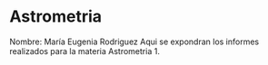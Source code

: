 # Astrometria

Nombre: María Eugenia Rodriguez
Aqui se expondran los informes realizados para la materia Astrometria 1.

